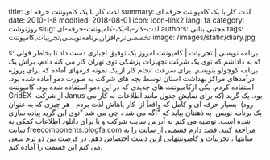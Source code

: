 title: لذت کار با یک کامپوننت حرفه ای
summary: لذت کار با یک کامپوننت حرفه ای
date: 2010-1-8
modified: 2018-08-01
icon:  icon-link2
lang: fa
category: روزنوشت
slug: لذت-کار-با-یک-کامپوننت-حرفه-ای
authors: مجتبی بنائی
tags: تخصصی‌نرم‌افزار,برنامه‌نویسی,تجربیات,کامپوننت
image: /images/static/diary.jpg

s: برنامه نویسی | تجربیات | کامپوننت امروز یک توفیق اجباری دست داد تا بخاطر قولی که به داداشم که توی یک شرکت تجهیزات پزشکی توی تهران کار می کنه دادم، براش یک برنامه کوچولو بنویسم. برای سرعت انجام کار از یک نمونه فرمهای آماده که برای پروژه درآمدهای مراکز بهداشت استان توسط بچه های شرکت به صورت دمو آماده شده بود، استفاده کردم. یکی ازکامپوننت های جدیدی که در این دمو استفاده شده بود، کامپوننت GridEX  از شرکت Janus بود. یک گرید (که برای نمایش جدول مانند اطلاعات به کار می رود)  بسیار حرفه ای و کامل که واقعاً از  کار باهاش لذت بردم . هر چیزی که به عنوان یک برنامه نویس  به ذهنتان بیاید که "اگه می شد ، چی می شد "توی این گرید پیاده سازی شده است. توصیه می کنم به آدرس سایت شرکت و یا برای دانلود اطلاعات کمکی به سایت freecomponents.blogfa.com مراجعه کنید. قصد دارم قسمتی از سایت را به سایتها ، تجربیات و کامپوننتهایی ازین دست اختصاص دهم. در فرصت بین دو ترم سعی می کنم این قسمت را آماده کنم.